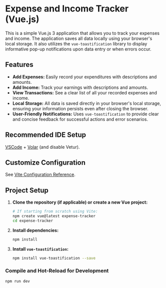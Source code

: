 # Expense and Income Tracker (Vue.js)

This is a simple Vue.js 3 application that allows you to track your expenses and income. The application saves all data locally using your browser's local storage. It also utilizes the `vue-toastification` library to display informative pop-up notifications upon data entry or when errors occur.

## Features

* **Add Expenses:** Easily record your expenditures with descriptions and amounts.
* **Add Income:** Track your earnings with descriptions and amounts.
* **View Transactions:** See a clear list of all your recorded expenses and income.
* **Local Storage:** All data is saved directly in your browser's local storage, ensuring your information persists even after closing the browser.
* **User-Friendly Notifications:** Uses `vue-toastification` to provide clear and concise feedback for successful actions and error scenarios.

## Recommended IDE Setup

[VSCode](https://code.visualstudio.com/) + [Volar](https://marketplace.visualstudio.com/items?itemName=Vue.volar) (and disable Vetur).

## Customize Configuration

See [Vite Configuration Reference](https://vite.dev/config/).

## Project Setup

1.  **Clone the repository (if applicable) or create a new Vue project:**
    ```sh
    # If starting from scratch using Vite:
    npm create vue@latest expense-tracker
    cd expense-tracker
    ```

2.  **Install dependencies:**
    ```sh
    npm install
    ```

3.  **Install `vue-toastification`:**
    ```sh
    npm install vue-toastification --save
    ```

### Compile and Hot-Reload for Development

```sh
npm run dev
